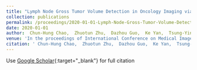 ```yaml
---
title: "Lymph Node Gross Tumor Volume Detection in Oncology Imaging via Relationship Learning Using Graph Neural Network"
collection: publications
permalink: /proceedings/2020-01-01-Lymph-Node-Gross-Tumor-Volume-Detection-in-Oncology-Imaging-via-Relationship-Learning-Using-Graph-Neural-Network
date: 2020-01-01
author:  Chun-Hung Chao,  Zhuotun Zhu,  Dazhou Guo,  Ke Yan,  Tsung-Ying Ho,  Jinzheng Cai,  <b>Adam P Harrison</b>,  Xianghua Ye,  Jing Xiao,  Alan Yuille,  Min Sun,  Le Lu,  Dakai Jin, 
venue: 'In the proceedings of International Conference on Medical Image Computing and Computer-Assisted Intervention'
citation: ' Chun-Hung Chao,  Zhuotun Zhu,  Dazhou Guo,  Ke Yan,  Tsung-Ying Ho,  Jinzheng Cai,  <b>Adam P Harrison</b>,  Xianghua Ye,  Jing Xiao,  Alan Yuille,  Min Sun,  Le Lu,  Dakai Jin, &quot;Lymph Node Gross Tumor Volume Detection in Oncology Imaging via Relationship Learning Using Graph Neural Network.&quot; In the proceedings of International Conference on Medical Image Computing and Computer-Assisted Intervention, 2020.'
---
```

Use [Google Scholar](https://scholar.google.com/scholar?q=Lymph+Node+Gross+Tumor+Volume+Detection+in+Oncology+Imaging+via+Relationship+Learning+Using+Graph+Neural+Network){:target="_blank"} for full citation
